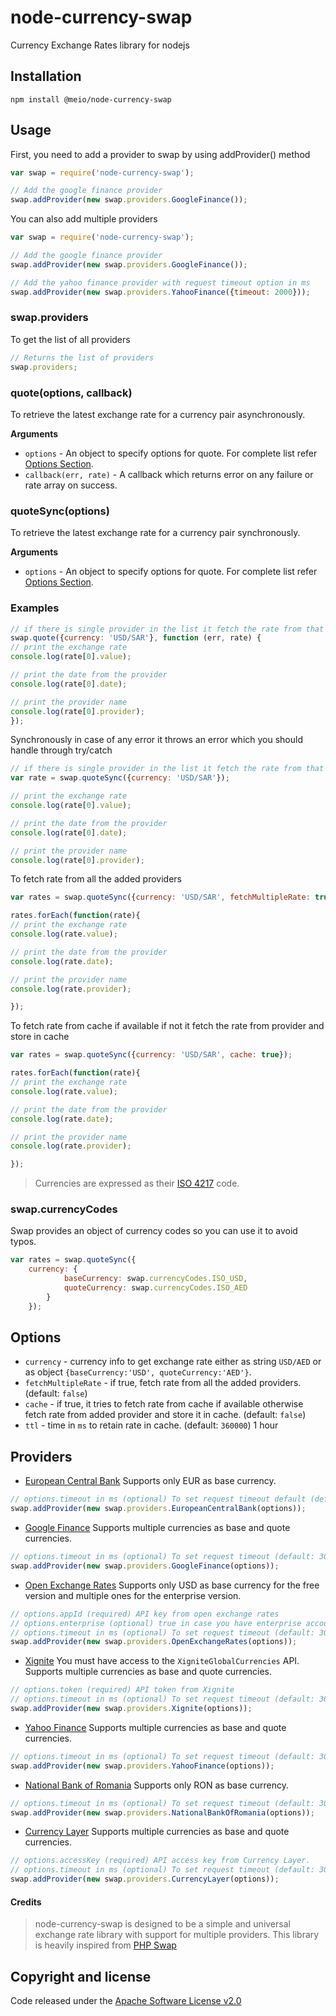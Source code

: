 # node-currency-swap
Currency Exchange Rates library for nodejs

## Installation

```bashp
npm install @meio/node-currency-swap
```

## Usage

First, you need to add a provider to swap by using addProvider() method

```js
var swap = require('node-currency-swap');

// Add the google finance provider
swap.addProvider(new swap.providers.GoogleFinance());
```

You can also add multiple providers

```js
var swap = require('node-currency-swap');

// Add the google finance provider
swap.addProvider(new swap.providers.GoogleFinance());

// Add the yahoo finance provider with request timeout option in ms
swap.addProvider(new swap.providers.YahooFinance({timeout: 2000}));

```

### swap.providers

To get the list of all providers

```js
// Returns the list of providers
swap.providers;
```

### quote(options, callback)

To retrieve the latest exchange rate for a currency pair asynchronously.

__Arguments__

* `options` - An object to specify options for quote. For complete list refer [Options Section](#options).
* `callback(err, rate)` - A callback which returns error on any failure or rate array on success.

### quoteSync(options)

To retrieve the latest exchange rate for a currency pair synchronously.

__Arguments__

* `options` - An object to specify options for quote. For complete list refer [Options Section](#options).

### Examples

```js
// if there is single provider in the list it fetch the rate from that provider but if there are multiple provider in the list it fetch the rate from first available one.
swap.quote({currency: 'USD/SAR'}, function (err, rate) {
// print the exchange rate
console.log(rate[0].value);

// print the date from the provider
console.log(rate[0].date);

// print the provider name
console.log(rate[0].provider);
});
```

Synchronously in case of any error it throws an error which you should handle through try/catch

```js
// if there is single provider in the list it fetch the rate from that provider but if there are multiple provider in the list it fetch the rate from first available one.
var rate = swap.quoteSync({currency: 'USD/SAR'});

// print the exchange rate
console.log(rate[0].value);

// print the date from the provider
console.log(rate[0].date);

// print the provider name
console.log(rate[0].provider);
```

To fetch rate from all the added providers

```js
var rates = swap.quoteSync({currency: 'USD/SAR', fetchMultipleRate: true});

rates.forEach(function(rate){
// print the exchange rate
console.log(rate.value);

// print the date from the provider
console.log(rate.date);

// print the provider name
console.log(rate.provider);

});
```

To fetch rate from cache if available if not it fetch the rate from provider and store in cache

```js
var rates = swap.quoteSync({currency: 'USD/SAR', cache: true});

rates.forEach(function(rate){
// print the exchange rate
console.log(rate.value);

// print the date from the provider
console.log(rate.date);

// print the provider name
console.log(rate.provider);

});
```

> Currencies are expressed as their [ISO 4217](http://en.wikipedia.org/wiki/ISO_4217) code.

### swap.currencyCodes

Swap provides an object of currency codes so you can use it to avoid typos.

```js
var rates = swap.quoteSync({
    currency: {
            baseCurrency: swap.currencyCodes.ISO_USD,
            quoteCurrency: swap.currencyCodes.ISO_AED
        }
    });
```

## Options

- `currency` - currency info to get exchange rate either as string `USD/AED` or as object `{baseCurrency:'USD', quoteCurrency:'AED'}`.
- `fetchMultipleRate` - if true, fetch rate from all the added providers. (default: `false`)
- `cache` - if true, it tries to fetch rate from cache if available otherwise fetch rate from added provider and store it in cache. (default: `false`)
- `ttl` - time in `ms` to retain rate in cache. (default: `360000`) 1 hour

## Providers

- [European Central Bank](http://www.ecb.europa.eu/home/html/index.en.html)
Supports only EUR as base currency.
```js
// options.timeout in ms (optional) To set request timeout default (default: 3000ms)
swap.addProvider(new swap.providers.EuropeanCentralBank(options));
```
- [Google Finance](http://www.google.com/finance)
Supports multiple currencies as base and quote currencies.
```js
// options.timeout in ms (optional) To set request timeout (default: 3000ms)
swap.addProvider(new swap.providers.GoogleFinance(options));
```
- [Open Exchange Rates](https://openexchangerates.org)
Supports only USD as base currency for the free version and multiple ones for the enterprise version.
```js
// options.appId (required) API key from open exchange rates
// options.enterprise (optional) true in case you have enterprise account (default: false)
// options.timeout in ms (optional) To set request timeout (default: 3000ms)
swap.addProvider(new swap.providers.OpenExchangeRates(options));
```
- [Xignite](https://www.xignite.com)
You must have access to the `XigniteGlobalCurrencies` API.
Supports multiple currencies as base and quote currencies.
```js
// options.token (required) API token from Xignite
// options.timeout in ms (optional) To set request timeout (default: 3000ms)
swap.addProvider(new swap.providers.Xignite(options));
```
- [Yahoo Finance](https://finance.yahoo.com/)
Supports multiple currencies as base and quote currencies.
```js
// options.timeout in ms (optional) To set request timeout (default: 3000ms)
swap.addProvider(new swap.providers.YahooFinance(options));
```
- [National Bank of Romania](http://www.bnr.ro)
Supports only RON as base currency.
```js
// options.timeout in ms (optional) To set request timeout (default: 3000ms)
swap.addProvider(new swap.providers.NationalBankOfRomania(options));
```
- [Currency Layer](https://currencylayer.com/)
Supports multiple currencies as base and quote currencies.
```js
// options.accessKey (required) API access key from Currency Layer.
// options.timeout in ms (optional) To set request timeout (default: 3000ms)
swap.addProvider(new swap.providers.CurrencyLayer(options));
```

#### Credits
> node-currency-swap is designed to be a simple and universal exchange rate library with support for multiple providers. This library is heavily inspired from [PHP Swap](https://github.com/florianv/swap)

## Copyright and license
Code released under the [Apache Software License v2.0](http://www.apache.org/licenses/LICENSE-2.0)
